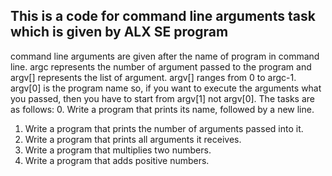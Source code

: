 ## This is a code for command line arguments task which is given by ALX SE program
command line arguments are given after the name of program in command line. argc represents the number of argument passed to the program and argv[] represents the list of argument. argv[] ranges from 0 to argc-1. argv[0] is the program name so, if you want to execute the arguments what you passed, then you have to start from argv[1] not argv[0]. The tasks are as follows:
0. Write a program that prints its name, followed by a new line.
1. Write a program that prints the number of arguments passed into it.
2. Write a program that prints all arguments it receives.
3. Write a program that multiplies two numbers.
4. Write a program that adds positive numbers.
